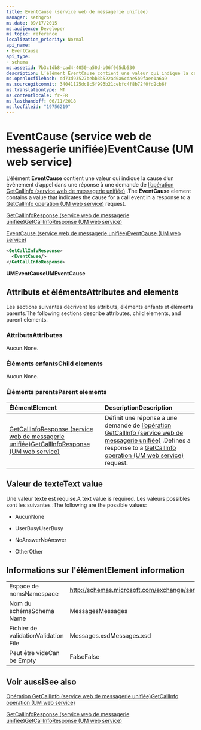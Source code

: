 ```yaml
---
title: EventCause (service web de messagerie unifiée)
manager: sethgros
ms.date: 09/17/2015
ms.audience: Developer
ms.topic: reference
localization_priority: Normal
api_name:
- EventCause
api_type:
- schema
ms.assetid: 7b3c1db8-cad4-4050-a50d-b06f065db530
description: L’élément EventCause contient une valeur qui indique la cause d’un événement d’appel dans une réponse à une demande de (service web de messagerie unifiée) opération GetCallInfo.
ms.openlocfilehash: dd73d93527bebb3b522ad0a6cdae5b9faee1a6a9
ms.sourcegitcommit: 34041125dc8c5f993b21cebfc4f8b72f0fd2cb6f
ms.translationtype: MT
ms.contentlocale: fr-FR
ms.lasthandoff: 06/11/2018
ms.locfileid: "19756219"
---
```

# <a name="eventcause-um-web-service"></a><span data-ttu-id="19b6c-103">EventCause (service web de messagerie unifiée)</span><span class="sxs-lookup"><span data-stu-id="19b6c-103">EventCause (UM web service)</span></span>

<span data-ttu-id="19b6c-104">L’élément **EventCause** contient une valeur qui indique la cause d’un événement d’appel dans une réponse à une demande de [l’opération GetCallInfo (service web de messagerie unifiée)](getcallinfo-operation-um-web-service.md) .</span><span class="sxs-lookup"><span data-stu-id="19b6c-104">The **EventCause** element contains a value that indicates the cause for a call event in a response to a [GetCallInfo operation (UM web service)](getcallinfo-operation-um-web-service.md) request.</span></span> 
  
[<span data-ttu-id="19b6c-105">GetCallInfoResponse (service web de messagerie unifiée)</span><span class="sxs-lookup"><span data-stu-id="19b6c-105">GetCallInfoResponse (UM web service)</span></span>](getcallinforesponse-um-web-service.md)
  
[<span data-ttu-id="19b6c-106">EventCause (service web de messagerie unifiée)</span><span class="sxs-lookup"><span data-stu-id="19b6c-106">EventCause (UM web service)</span></span>](eventcause-um-web-service.md)
  
```xml
<GetCallInfoResponse>
  <EventCause/>
</GetCallInfoResponse>
```

 <span data-ttu-id="19b6c-107">**UMEventCause**</span><span class="sxs-lookup"><span data-stu-id="19b6c-107">**UMEventCause**</span></span>
## <a name="attributes-and-elements"></a><span data-ttu-id="19b6c-108">Attributs et éléments</span><span class="sxs-lookup"><span data-stu-id="19b6c-108">Attributes and elements</span></span>

<span data-ttu-id="19b6c-109">Les sections suivantes décrivent les attributs, éléments enfants et éléments parents.</span><span class="sxs-lookup"><span data-stu-id="19b6c-109">The following sections describe attributes, child elements, and parent elements.</span></span>
  
### <a name="attributes"></a><span data-ttu-id="19b6c-110">Attributs</span><span class="sxs-lookup"><span data-stu-id="19b6c-110">Attributes</span></span>

<span data-ttu-id="19b6c-111">Aucun.</span><span class="sxs-lookup"><span data-stu-id="19b6c-111">None.</span></span>
  
### <a name="child-elements"></a><span data-ttu-id="19b6c-112">Éléments enfants</span><span class="sxs-lookup"><span data-stu-id="19b6c-112">Child elements</span></span>

<span data-ttu-id="19b6c-113">Aucun.</span><span class="sxs-lookup"><span data-stu-id="19b6c-113">None.</span></span>
  
### <a name="parent-elements"></a><span data-ttu-id="19b6c-114">Éléments parents</span><span class="sxs-lookup"><span data-stu-id="19b6c-114">Parent elements</span></span>

|<span data-ttu-id="19b6c-115">**Élément**</span><span class="sxs-lookup"><span data-stu-id="19b6c-115">**Element**</span></span>|<span data-ttu-id="19b6c-116">**Description**</span><span class="sxs-lookup"><span data-stu-id="19b6c-116">**Description**</span></span>|
|:-----|:-----|
|[<span data-ttu-id="19b6c-117">GetCallInfoResponse (service web de messagerie unifiée)</span><span class="sxs-lookup"><span data-stu-id="19b6c-117">GetCallInfoResponse (UM web service)</span></span>](getcallinforesponse-um-web-service.md) <br/> |<span data-ttu-id="19b6c-118">Définit une réponse à une demande de [l’opération GetCallInfo (service web de messagerie unifiée)](getcallinfo-operation-um-web-service.md) .</span><span class="sxs-lookup"><span data-stu-id="19b6c-118">Defines a response to a [GetCallInfo operation (UM web service)](getcallinfo-operation-um-web-service.md) request.</span></span>  <br/> |
   
## <a name="text-value"></a><span data-ttu-id="19b6c-119">Valeur de texte</span><span class="sxs-lookup"><span data-stu-id="19b6c-119">Text value</span></span>

<span data-ttu-id="19b6c-120">Une valeur texte est requise.</span><span class="sxs-lookup"><span data-stu-id="19b6c-120">A text value is required.</span></span> <span data-ttu-id="19b6c-121">Les valeurs possibles sont les suivantes :</span><span class="sxs-lookup"><span data-stu-id="19b6c-121">The following are the possible values:</span></span>
  
- <span data-ttu-id="19b6c-122">Aucun</span><span class="sxs-lookup"><span data-stu-id="19b6c-122">None</span></span>
    
- <span data-ttu-id="19b6c-123">UserBusy</span><span class="sxs-lookup"><span data-stu-id="19b6c-123">UserBusy</span></span>
    
- <span data-ttu-id="19b6c-124">NoAnswer</span><span class="sxs-lookup"><span data-stu-id="19b6c-124">NoAnswer</span></span>
    
- <span data-ttu-id="19b6c-125">Other</span><span class="sxs-lookup"><span data-stu-id="19b6c-125">Other</span></span>
    
## <a name="element-information"></a><span data-ttu-id="19b6c-126">Informations sur l'élément</span><span class="sxs-lookup"><span data-stu-id="19b6c-126">Element information</span></span>

|||
|:-----|:-----|
|<span data-ttu-id="19b6c-127">Espace de noms</span><span class="sxs-lookup"><span data-stu-id="19b6c-127">Namespace</span></span>  <br/> |http://schemas.microsoft.com/exchange/services/2006/messages  <br/> |
|<span data-ttu-id="19b6c-128">Nom du schéma</span><span class="sxs-lookup"><span data-stu-id="19b6c-128">Schema Name</span></span>  <br/> |<span data-ttu-id="19b6c-129">Messages</span><span class="sxs-lookup"><span data-stu-id="19b6c-129">Messages</span></span>  <br/> |
|<span data-ttu-id="19b6c-130">Fichier de validation</span><span class="sxs-lookup"><span data-stu-id="19b6c-130">Validation File</span></span>  <br/> |<span data-ttu-id="19b6c-131">Messages.xsd</span><span class="sxs-lookup"><span data-stu-id="19b6c-131">Messages.xsd</span></span>  <br/> |
|<span data-ttu-id="19b6c-132">Peut être vide</span><span class="sxs-lookup"><span data-stu-id="19b6c-132">Can be Empty</span></span>  <br/> |<span data-ttu-id="19b6c-133">False</span><span class="sxs-lookup"><span data-stu-id="19b6c-133">False</span></span>  <br/> |
   
## <a name="see-also"></a><span data-ttu-id="19b6c-134">Voir aussi</span><span class="sxs-lookup"><span data-stu-id="19b6c-134">See also</span></span>



[<span data-ttu-id="19b6c-135">Opération GetCallInfo (service web de messagerie unifiée)</span><span class="sxs-lookup"><span data-stu-id="19b6c-135">GetCallInfo operation (UM web service)</span></span>](getcallinfo-operation-um-web-service.md)
  
[<span data-ttu-id="19b6c-136">GetCallInfoResponse (service web de messagerie unifiée)</span><span class="sxs-lookup"><span data-stu-id="19b6c-136">GetCallInfoResponse (UM web service)</span></span>](getcallinforesponse-um-web-service.md)

